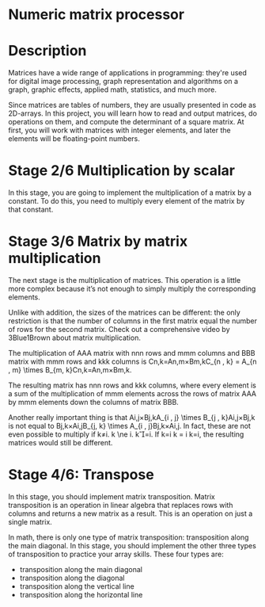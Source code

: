# Numeric matrix processor

# Description

Matrices have a wide range of applications in programming: they're used for digital image processing, graph representation and algorithms on a graph, graphic effects, applied math, statistics, and much more.

Since matrices are tables of numbers, they are usually presented in code as 2D-arrays. In this project, you will learn how to read and output matrices, do operations on them, and compute the determinant of a square matrix. At first, you will work with matrices with integer elements, and later the elements will be floating-point numbers.

# Stage 2/6 Multiplication by scalar

In this stage, you are going to implement the multiplication of a matrix by a constant. To do this, you need to multiply every element of the matrix by that constant. 

# Stage 3/6 Matrix by matrix multiplication 

The next stage is the multiplication of matrices. This operation is a little more complex because it’s not enough to simply multiply the corresponding elements.

Unlike with addition, the sizes of the matrices can be different: the only restriction is that the number of columns in the first matrix equal the number of rows for the second matrix. Check out a comprehensive video by 3Blue1Brown about matrix multiplication.

The multiplication of AAA matrix with nnn rows and mmm columns and BBB matrix with mmm rows and kkk columns is Cn,k=An,m×Bm,kC_{n , k} = A_{n , m} \times B_{m, k}Cn,k​=An,m​×Bm,k​.

The resulting matrix has nnn rows and kkk columns, where every element is a sum of the multiplication of mmm elements across the rows of matrix AAA by mmm elements down the columns of matrix BBB.

Another really important thing is that Ai,j×Bj,kA_{i , j} \times B_{j , k}Ai,j​×Bj,k​ is not equal to Bj,k×Ai,jB_{j, k} \times A_{i , j}Bj,k​×Ai,j​. In fact, these are not even possible to multiply if k≠i. k \ne i. k​=i. If k=i k = i k=i, the resulting matrices would still be different.


# Stage 4/6: Transpose 
In this stage, you should implement matrix transposition. Matrix transposition is an operation in linear algebra that replaces rows with columns and returns a new matrix as a result. This is an operation on just a single matrix.

In math, there is only one type of matrix transposition: transposition along the main diagonal. In this stage, you should implement the other three types of transposition to practice your array skills. These four types are:

- transposition along the main diagonal
- transposition along the diagonal
- transposition along the vertical line
- transposition along the horizontal line
